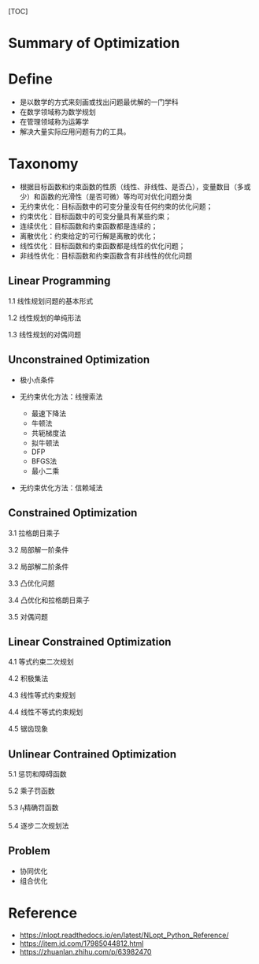 [TOC]



# Summary of Optimization

# Define

+ 是以数学的方式来刻画或找出问题最优解的一门学科
+ 在数学领域称为数学规划
+ 在管理领域称为运筹学
+ 解决大量实际应用问题有力的工具。

# Taxonomy

+ 根据目标函数和约束函数的性质（线性、非线性、是否凸），变量数目（多或少）和函数的光滑性（是否可微）等均可对优化问题分类
+ 无约束优化：目标函数中的可变分量没有任何约束的优化问题；
+ 约束优化：目标函数中的可变分量具有某些约束；
+ 连续优化：目标函数和约束函数都是连续的；
+ 离散优化：约束给定的可行解是离散的优化；
+ 线性优化：目标函数和约束函数都是线性的优化问题；
+ 非线性优化：目标函数和约束函数含有非线性的优化问题



## Linear Programming

1.1  线性规划问题的基本形式

1.2  线性规划的单纯形法

1.3 线性规划的对偶问题

## Unconstrained Optimization

+ 极小点条件

+ 无约束优化方法：线搜索法
  + 最速下降法
  + 牛顿法
  + 共轭梯度法
  + 拟牛顿法
  + DFP
  + BFGS法
  + 最小二乘

+ 无约束优化方法：信赖域法

## Constrained Optimization

3.1 拉格朗日乘子

3.2 局部解一阶条件

3.2 局部解二阶条件

3.3 凸优化问题

3.4 凸优化和拉格朗日乘子

3.5 对偶问题

## Linear Constrained Optimization

4.1 等式约束二次规划

4.2 积极集法

4.3 线性等式约束规划

4.4 线性不等式约束规划

4.5 锯齿现象

## Unlinear Contrained Optimization

5.1 惩罚和障碍函数

5.2 乘子罚函数

5.3 $l_{1}$精确罚函数

5.4 逐步二次规划法



## Problem

+ 协同优化
+ 组合优化



# Reference

+ https://nlopt.readthedocs.io/en/latest/NLopt_Python_Reference/
+ https://item.jd.com/17985044812.html
+ https://zhuanlan.zhihu.com/p/63982470